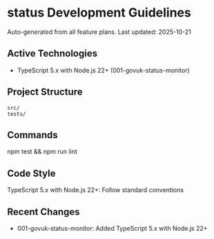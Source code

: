 # status Development Guidelines

Auto-generated from all feature plans. Last updated: 2025-10-21

## Active Technologies
- TypeScript 5.x with Node.js 22+ (001-govuk-status-monitor)

## Project Structure
```
src/
tests/
```

## Commands
npm test && npm run lint

## Code Style
TypeScript 5.x with Node.js 22+: Follow standard conventions

## Recent Changes
- 001-govuk-status-monitor: Added TypeScript 5.x with Node.js 22+

<!-- MANUAL ADDITIONS START -->
<!-- MANUAL ADDITIONS END -->
